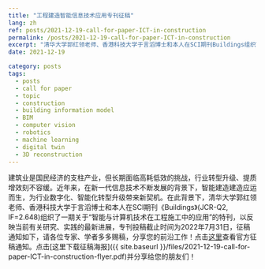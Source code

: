 ```yaml
---
title: "工程建造智能信息技术应用专刊征稿"
lang: zh
ref: posts/2021-12-19-call-for-paper-ICT-in-construction
permalink: /posts/2021-12-19-call-for-paper-ICT-in-construction
excerpt: "清华大学郭红领老师、香港科技大学于言滔博士和本人在SCI期刊Buildings组织了专刊征稿，截稿日期2022年7月31日，欢迎赐稿"
date: 2021-12-19

category: posts
tags:
  - posts
  - call for paper
  - topic
  - construction
  - building information model
  - BIM
  - computer vision
  - robotics
  - machine learning
  - digital twin
  - 3D reconstruction
---
```


建筑业是国民经济的支柱产业，但长期面临高耗低效的挑战，行业转型升级、提质增效刻不容缓。近年来，在新一代信息技术不断发展的背景下，智能建造建造应运而生，为行业数字化、智能化转型升级带来新契机。在此背景下，清华大学郭红领老师、香港科技大学于言滔博士和本人在SCI期刊《Buildings》(JCR-Q2, IF=2.648)组织了一期关于“智能与计算机技术在工程施工中的应用”的特刊，以反映当前有关研究、实践的最新进展，专刊投稿截止时间为2022年7月31日，征稿通知如下，请各位专家、学者多多赐稿，分享您的前沿工作！点击[这里](https://www.mdpi.com/journal/buildings/special_issues/Intelligent_Construction)查看官方征稿通知。点击[这里下载征稿海报]({{ site.baseurl }}/files/2021-12-19-call-for-paper-ICT-in-construction-flyer.pdf)并分享给您的朋友们！